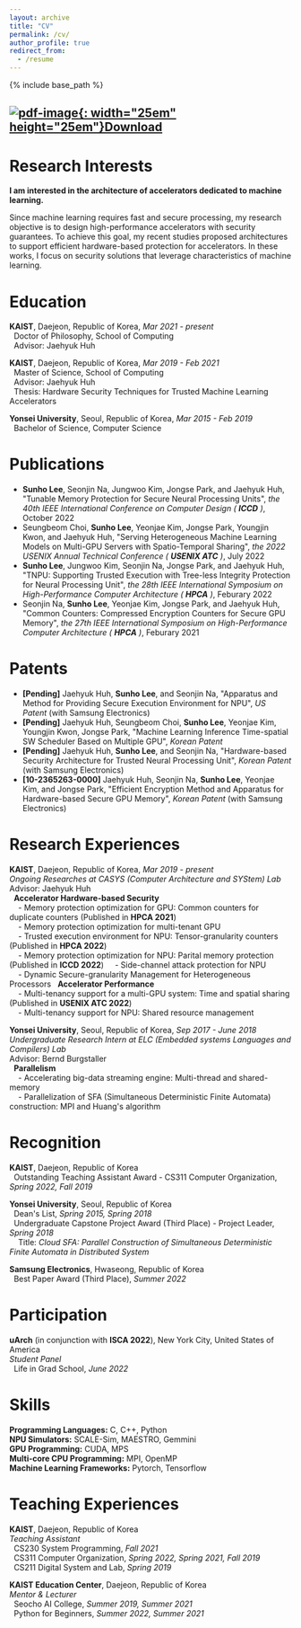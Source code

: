 ```yaml
---
layout: archive
title: "CV"
permalink: /cv/
author_profile: true
redirect_from:
  - /resume
---
```

{% include base_path %}
## [![pdf-image](https://myshlee417.github.io/files/pdf_icon.png){: width="25em" height="25em"}Download](http://myshlee417.github.io/files/CV_Sunho_Lee.pdf)


Research Interests
======
**I am interested in the architecture of accelerators dedicated to machine learning.**

Since machine learning requires fast and secure processing, my research objective is to design high-performance accelerators with security guarantees.
To achieve this goal, my recent studies proposed architectures to support efficient hardware-based protection for accelerators.
In these works, I focus on security solutions that leverage characteristics of machine learning.

Education
======
**KAIST**, Daejeon, Republic of Korea, *Mar 2021 - present*  
&nbsp;&nbsp;Doctor of Philosophy, School of Computing  
&nbsp;&nbsp;Advisor: Jaehyuk Huh

**KAIST**, Daejeon, Republic of Korea, *Mar 2019 - Feb 2021*  
&nbsp;&nbsp;Master of Science, School of Computing  
&nbsp;&nbsp;Advisor: Jaehyuk Huh  
&nbsp;&nbsp;Thesis: Hardware Security Techniques for Trusted Machine Learning Accelerators

**Yonsei University**, Seoul, Republic of Korea, *Mar 2015 - Feb 2019*  
&nbsp;&nbsp;Bachelor of Science, Computer Science

Publications
======
* **Sunho Lee**, Seonjin Na, Jungwoo Kim, Jongse Park, and Jaehyuk Huh, &quot;Tunable Memory Protection for Secure Neural Processing Units&quot;, *the 40th IEEE International Conference on Computer Design (* ***ICCD*** *)*, October 2022
* Seungbeom Choi, **Sunho Lee**, Yeonjae Kim, Jongse Park, Youngjin Kwon, and Jaehyuk Huh, &quot;Serving Heterogeneous Machine Learning Models on Multi-GPU Servers with Spatio-Temporal Sharing&quot;, *the 2022 USENIX Annual Technical Conference (* ***USENIX ATC*** *)*, July 2022
* **Sunho Lee**, Jungwoo Kim, Seonjin Na, Jongse Park, and Jaehyuk Huh, &quot;TNPU: Supporting Trusted Execution with Tree-less Integrity Protection for Neural Processing Unit&quot;, *the 28th IEEE International Symposium on High-Performance Computer Architecture (* ***HPCA*** *)*, Feburary 2022
* Seonjin Na, **Sunho Lee**, Yeonjae Kim, Jongse Park, and Jaehyuk Huh, &quot;Common Counters: Compressed Encryption Counters for Secure GPU Memory&quot;, *the 27th IEEE International Symposium on High-Performance Computer Architecture (* ***HPCA*** *)*, Feburary 2021

Patents
======
* **[Pending]** Jaehyuk Huh, **Sunho Lee**, and Seonjin Na, &quot;Apparatus and Method for Providing Secure Execution Environment for NPU&quot;, *US Patent* (with Samsung Electronics)
* **[Pending]** Jaehyuk Huh, Seungbeom Choi, **Sunho Lee**, Yeonjae Kim, Youngjin Kwon, Jongse Park, &quot;Machine Learning Inference Time-spatial SW Scheduler Based on Multiple GPU&quot;, *Korean Patent*
* **[Pending]** Jaehyuk Huh, **Sunho Lee**, and Seonjin Na, &quot;Hardware-based Security Architecture for Trusted Neural Processing Unit&quot;, *Korean Patent* (with Samsung Electronics)
* **[10-2365263-0000]** Jaehyuk Huh, Seonjin Na, **Sunho Lee**, Yeonjae Kim, and Jongse Park, &quot;Efficient Encryption Method and Apparatus for Hardware-based Secure GPU Memory&quot;, *Korean Patent* (with Samsung Electronics)

Research Experiences
======
**KAIST**, Daejeon, Republic of Korea, *Mar 2019 - present*  
*Ongoing Researches at CASYS (Computer Architecture and SYStem) Lab*  
Advisor: Jaehyuk Huh  
&nbsp;&nbsp;**Accelerator Hardware-based Security**  
&nbsp;&nbsp;&nbsp;&nbsp;- Memory protection optimization for GPU: Common counters for duplicate counters (Published in **HPCA 2021**)  
&nbsp;&nbsp;&nbsp;&nbsp;- Memory protection optimization for multi-tenant GPU  
&nbsp;&nbsp;&nbsp;&nbsp;- Trusted execution environment for NPU: Tensor-granularity counters (Published in **HPCA 2022**)  
&nbsp;&nbsp;&nbsp;&nbsp;- Memory protection optimization for NPU: Parital memory protection (Published in **ICCD 2022**)
&nbsp;&nbsp;&nbsp;&nbsp;- Side-channel attack protection for NPU  
&nbsp;&nbsp;&nbsp;&nbsp;- Dynamic Secure-granularity Management for Heterogeneous Processors
&nbsp;&nbsp;**Accelerator Performance**  
&nbsp;&nbsp;&nbsp;&nbsp;- Multi-tenancy support for a multi-GPU system: Time and spatial sharing (Published in **USENIX ATC 2022**)  
&nbsp;&nbsp;&nbsp;&nbsp;- Multi-tenancy support for NPU: Shared resource management

**Yonsei University**, Seoul, Republic of Korea, *Sep 2017 - June 2018*  
*Undergraduate Research Intern at ELC (Embedded systems Languages and Compilers) Lab*  
Advisor: Bernd Burgstaller  
&nbsp;&nbsp;**Parallelism**  
&nbsp;&nbsp;&nbsp;&nbsp;- Accelerating big-data streaming engine: Multi-thread and shared-memory  
&nbsp;&nbsp;&nbsp;&nbsp;- Parallelization of SFA (Simultaneous Deterministic Finite Automata) construction: MPI and Huang's algorithm

Recognition
======
**KAIST**, Daejeon, Republic of Korea  
&nbsp;&nbsp;Outstanding Teaching Assistant Award - CS311 Computer Organization, *Spring 2022, Fall 2019*

**Yonsei University**, Seoul, Republic of Korea  
&nbsp;&nbsp;Dean's List, *Spring 2015, Spring 2018*  
&nbsp;&nbsp;Undergraduate Capstone Project Award (Third Place) - Project Leader, *Spring 2018*  
&nbsp;&nbsp;&nbsp;&nbsp;Title: *Cloud SFA: Parallel Construction of Simultaneous Deterministic Finite Automata in Distributed System*

**Samsung Electronics**, Hwaseong, Republic of Korea  
&nbsp;&nbsp;Best Paper Award (Third Place), *Summer 2022*  

Participation
======
**uArch** (in conjunction with **ISCA 2022**), New York City, United States of America  
*Student Panel*  
&nbsp;&nbsp;Life in Grad School, *June 2022*  

Skills
======
**Programming Languages:** C, C++, Python  
**NPU Simulators:** SCALE-Sim, MAESTRO, Gemmini  
**GPU Programming:** CUDA, MPS  
**Multi-core CPU Programming:** MPI, OpenMP  
**Machine Learning Frameworks:** Pytorch, Tensorflow  

Teaching Experiences
======
**KAIST**, Daejeon, Republic of Korea  
*Teaching Assistant*  
&nbsp;&nbsp;CS230 System Programming, *Fall 2021*  
&nbsp;&nbsp;CS311 Computer Organization, *Spring 2022, Spring 2021, Fall 2019*  
&nbsp;&nbsp;CS211 Digital System and Lab, *Spring 2019*

**KAIST Education Center**, Daejeon, Republic of Korea  
*Mentor &#38; Lecturer*  
&nbsp;&nbsp;Seocho AI College, *Summer 2019, Summer 2021*  
&nbsp;&nbsp;Python for Beginners, *Summer 2022, Summer 2021*

